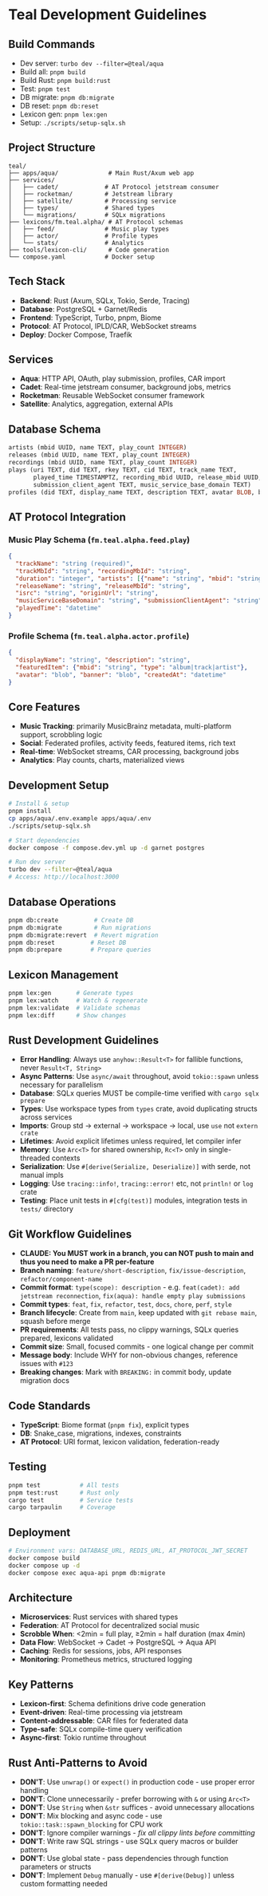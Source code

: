 # Teal Development Guidelines

## Build Commands
- Dev server: `turbo dev --filter=@teal/aqua`
- Build all: `pnpm build`
- Build Rust: `pnpm build:rust`
- Test: `pnpm test`
- DB migrate: `pnpm db:migrate`
- DB reset: `pnpm db:reset`
- Lexicon gen: `pnpm lex:gen`
- Setup: `./scripts/setup-sqlx.sh`

## Project Structure
```
teal/
├── apps/aqua/              # Main Rust/Axum web app
├── services/
│   ├── cadet/             # AT Protocol jetstream consumer
│   ├── rocketman/         # Jetstream library
│   ├── satellite/         # Processing service
│   ├── types/             # Shared types
│   └── migrations/        # SQLx migrations
├── lexicons/fm.teal.alpha/ # AT Protocol schemas
│   ├── feed/              # Music play types
│   ├── actor/             # Profile types
│   └── stats/             # Analytics
├── tools/lexicon-cli/      # Code generation
└── compose.yaml           # Docker setup
```

## Tech Stack
- **Backend**: Rust (Axum, SQLx, Tokio, Serde, Tracing)
- **Database**: PostgreSQL + Garnet/Redis
- **Frontend**: TypeScript, Turbo, pnpm, Biome
- **Protocol**: AT Protocol, IPLD/CAR, WebSocket streams
- **Deploy**: Docker Compose, Traefik

## Services
- **Aqua**: HTTP API, OAuth, play submission, profiles, CAR import
- **Cadet**: Real-time jetstream consumer, background jobs, metrics
- **Rocketman**: Reusable WebSocket consumer framework
- **Satellite**: Analytics, aggregation, external APIs

## Database Schema
```sql
artists (mbid UUID, name TEXT, play_count INTEGER)
releases (mbid UUID, name TEXT, play_count INTEGER)
recordings (mbid UUID, name TEXT, play_count INTEGER)
plays (uri TEXT, did TEXT, rkey TEXT, cid TEXT, track_name TEXT,
       played_time TIMESTAMPTZ, recording_mbid UUID, release_mbid UUID,
       submission_client_agent TEXT, music_service_base_domain TEXT)
profiles (did TEXT, display_name TEXT, description TEXT, avatar BLOB, banner BLOB)
```

## AT Protocol Integration
### Music Play Schema (`fm.teal.alpha.feed.play`)
```json
{
  "trackName": "string (required)",
  "trackMbId": "string", "recordingMbId": "string",
  "duration": "integer", "artists": [{"name": "string", "mbid": "string"}],
  "releaseName": "string", "releaseMbId": "string",
  "isrc": "string", "originUrl": "string",
  "musicServiceBaseDomain": "string", "submissionClientAgent": "string",
  "playedTime": "datetime"
}
```

### Profile Schema (`fm.teal.alpha.actor.profile`)
```json
{
  "displayName": "string", "description": "string",
  "featuredItem": {"mbid": "string", "type": "album|track|artist"},
  "avatar": "blob", "banner": "blob", "createdAt": "datetime"
}
```

## Core Features
- **Music Tracking**: primarily MusicBrainz metadata, multi-platform support, scrobbling logic
- **Social**: Federated profiles, activity feeds, featured items, rich text
- **Real-time**: WebSocket streams, CAR processing, background jobs
- **Analytics**: Play counts, charts, materialized views

## Development Setup
```bash
# Install & setup
pnpm install
cp apps/aqua/.env.example apps/aqua/.env
./scripts/setup-sqlx.sh

# Start dependencies
docker compose -f compose.dev.yml up -d garnet postgres

# Run dev server
turbo dev --filter=@teal/aqua
# Access: http://localhost:3000
```

## Database Operations
```bash
pnpm db:create          # Create DB
pnpm db:migrate         # Run migrations
pnpm db:migrate:revert  # Revert migration
pnpm db:reset          # Reset DB
pnpm db:prepare        # Prepare queries
```

## Lexicon Management
```bash
pnpm lex:gen       # Generate types
pnpm lex:watch     # Watch & regenerate
pnpm lex:validate  # Validate schemas
pnpm lex:diff      # Show changes
```

## Rust Development Guidelines
- **Error Handling**: Always use `anyhow::Result<T>` for fallible functions, never `Result<T, String>`
- **Async Patterns**: Use `async/await` throughout, avoid `tokio::spawn` unless necessary for parallelism
- **Database**: SQLx queries MUST be compile-time verified with `cargo sqlx prepare`
- **Types**: Use workspace types from `types` crate, avoid duplicating structs across services
- **Imports**: Group std → external → workspace → local, use `use` not `extern crate`
- **Lifetimes**: Avoid explicit lifetimes unless required, let compiler infer
- **Memory**: Use `Arc<T>` for shared ownership, `Rc<T>` only in single-threaded contexts
- **Serialization**: Use `#[derive(Serialize, Deserialize)]` with serde, not manual impls
- **Logging**: Use `tracing::info!`, `tracing::error!` etc, not `println!` or `log` crate
- **Testing**: Place unit tests in `#[cfg(test)]` modules, integration tests in `tests/` directory

## Git Workflow Guidelines
- **CLAUDE: You MUST work in a branch, you can NOT push to main and thus you need to make a PR per-feature**
- **Branch naming**: `feature/short-description`, `fix/issue-description`, `refactor/component-name`
- **Commit format**: `type(scope): description` - e.g. `feat(cadet): add jetstream reconnection`, `fix(aqua): handle empty play submissions`
- **Commit types**: `feat`, `fix`, `refactor`, `test`, `docs`, `chore`, `perf`, `style`
- **Branch lifecycle**: Create from `main`, keep updated with `git rebase main`, squash before merge
- **PR requirements**: All tests pass, no clippy warnings, SQLx queries prepared, lexicons validated
- **Commit size**: Small, focused commits - one logical change per commit
- **Message body**: Include WHY for non-obvious changes, reference issues with `#123`
- **Breaking changes**: Mark with `BREAKING:` in commit body, update migration docs

## Code Standards
- **TypeScript**: Biome format (`pnpm fix`), explicit types
- **DB**: Snake_case, migrations, indexes, constraints
- **AT Protocol**: URI format, lexicon validation, federation-ready

## Testing
```bash
pnpm test           # All tests
pnpm test:rust      # Rust only
cargo test          # Service tests
cargo tarpaulin     # Coverage
```

## Deployment
```bash
# Environment vars: DATABASE_URL, REDIS_URL, AT_PROTOCOL_JWT_SECRET
docker compose build
docker compose up -d
docker compose exec aqua-api pnpm db:migrate
```

## Architecture
- **Microservices**: Rust services with shared types
- **Federation**: AT Protocol for decentralized social music
- **Scrobble When**: <2min = full play, ≥2min = half duration (max 4min)
- **Data Flow**: WebSocket → Cadet → PostgreSQL → Aqua API
- **Caching**: Redis for sessions, jobs, API responses
- **Monitoring**: Prometheus metrics, structured logging

## Key Patterns
- **Lexicon-first**: Schema definitions drive code generation
- **Event-driven**: Real-time processing via jetstream
- **Content-addressable**: CAR files for federated data
- **Type-safe**: SQLx compile-time query verification
- **Async-first**: Tokio runtime throughout

## Rust Anti-Patterns to Avoid
- **DON'T**: Use `unwrap()` or `expect()` in production code - use proper error handling
- **DON'T**: Clone unnecessarily - prefer borrowing with `&` or using `Arc<T>`
- **DON'T**: Use `String` when `&str` suffices - avoid unnecessary allocations
- **DON'T**: Mix blocking and async code - use `tokio::task::spawn_blocking` for CPU work
- **DON'T**: Ignore compiler warnings - *fix all clippy lints before committing*
- **DON'T**: Write raw SQL strings - use SQLx query macros or builder patterns
- **DON'T**: Use global state - pass dependencies through function parameters or structs
- **DON'T**: Implement `Debug` manually - use `#[derive(Debug)]` unless custom formatting needed
